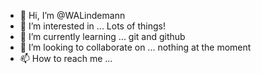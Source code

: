 - 👋 Hi, I’m @WALindemann
- 👀 I’m interested in ... Lots of things!
- 🌱 I’m currently learning ... git and github
- 💞️ I’m looking to collaborate on ... nothing at the moment
- 📫 How to reach me ... 

<!---
WALindemann/WALindemann is a ✨ special ✨ repository because its `README.md` (this file) appears on your GitHub profile.
You can click the Preview link to take a look at your changes.
--->
